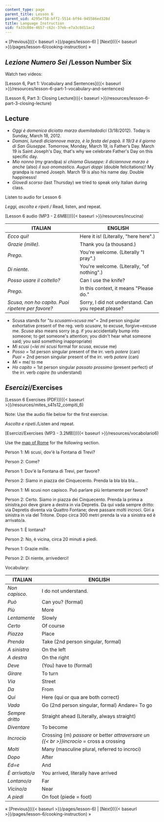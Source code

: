 ```yaml
---
content_type: page
parent_title: Lesson 6
parent_uid: 4295e758-bff2-5514-bf94-945586ed328d
title: Language Instruction
uid: fa33c08e-4657-c62c-37eb-e7a3c8d11ac2
---
```


« [Previous]({{< baseurl >}}/pages/lesson-6) | [Next]({{< baseurl >}}/pages/lesson-6/cooking-instruction) »

_Lezione Numero Sei_ /Lesson Number Six
---------------------------------------

Watch two videos:

[Lesson 6, Part 1: Vocabulary and Sentences]({{< baseurl >}}/resources/lesson-6-part-1-vocabulary-and-sentences)

[Lesson 6, Part 3: Closing Lecture]({{< baseurl >}}/resources/lesson-6-part-3-closing-lecture)

Lecture
-------

*   _Oggi è domenica diciotto marzo duemiladodici_ (3/18/2012). Today is Sunday, March 18, 2012.
*   _Domani, lunedì diciannove marzo, è la festa del papà. Il 19/3 è il giorno di San Giuseppe._ Tomorrow, Monday, March 19, is Father’s Day. March 19 is Saint Joseph's Day, that's why we celebrate Father's Day on this specific day.
*   _Mio nonno_ (my grandpa) _si chiama Giuseppe: il diciannove marzo è anche_ (also) _il suo onomastico. Auguri doppi_ (double felicitations)! My grandpa is named Joseph. March 19 is also his name day. Double happinesss!
*   _Giovedì scorso_ (last Thursday) we tried to speak only Italian during class.

Listen to audio for Lesson 6

_Leggi, ascolta e ripeti._/ Read, listen, and repeat.

[Lesson 6 audio (MP3 - 2.6MB)]({{< baseurl >}}/resources/incucina)

| ITALIAN | ENGLISH |
| --- | --- |
| _Ecco qui!_ | Here it is! (Literally, "here here".) |
| _Grazie (mille)._ | Thank you (a thousand.) |
| _Prego._ | You're welcome. (Literally "I pray".) |
| _Di niente._ | You're welcome. (Literally, "of nothing".) |
| _Posso usare il coltello?_ | Can I use the knife? |
| _Prego._ | In this context, it means "Please do." |
| _Scusa, non ho capito. Puoi ripetere per favore?_ | Sorry, I did not understand. Can you repeat please? 

*   Scusa stands for "_tu scusami=scusa me_"= 2nd person singular exhortative present of the reg. verb _scusare_, to excuse, forgive=excuse me. _Scusa_ also means sorry (e.g. if you accidentally bump into someone; to get someone's attention; you didn't hear what someone said; you said something inappropriate)
*   _Mi scusi_ (=_lei mi scusi_ formal for _scusa_, excuse me)
*   _Posso_ \= 1st person singular present of the irr. verb _potere_ (can)  
    _Puoi_ = 2nd person singular present of the irr. verb _potere_ (can)
*   _Mi_ \= me/ to me
*   _Ho capito_ = 1st person singular _passato prossimo_ (present perfect) of the irr. verb _capire_ (to understand)

_Esercizi_/Exercises
--------------------

[Lesson 6 Exercises (PDF)]({{< baseurl >}}/resources/mites_s41s12_compiti_6)

Note: Use the audio file below for the first exercise.

_Ascolta e ripeti._/Listen and repeat.

[Esercizi/Exercises (MP3 - 3.2MB)]({{< baseurl >}}/resources/vocabolario6)

Use the [map of Rome](http://www.informagiovani-italia.com/mappa_roma_cartina.htm) for the following section.

Person 1: Mi scusi, dov'è la Fontana di Trevi?

Person 2: Come?

Person 1: Dov'è la Fontana di Trevi, per favore?

Person 2: Siamo in piazza dei Cinquecento. Prenda la bla bla bla...

Person 1: Mi scusi non capisco. Può parlare più lentamente per favore?

Person 2: Certo. Siamo in piazza dei Cinquecento. Prenda la prima a sinistra,poi deve girare a destra in via Depretis. Da qui vada sempre dritto: via Depretis diventa via Quattro Fontane; deve passare molti incroci. Giri a sinistra in via del Tritone. Dopo circa 300 metri prenda la via a sinistra ed è arrivato/a.

Person 1: È lontana?

Person 2: No, è vicina, circa 20 minuti a piedi.

Person 1: Grazie mille.

Person 2: Di niente, arrivederci!

Vocabulary:

| ITALIAN | ENGLISH |
| --- | --- |
| _Non capisco_. | I do not understand. |
| _Può_ | Can you? (formal) |
| _Più_ | More |
| _Lentamente_ | Slowly |
| _Certo_ | Of course |
| _Piazza_ | Place |
| _Prenda_ | Take (2nd person singular, formal) |
| _A sinistra_ | On the left |
| _A destra_ | On the right |
| _Deve_ | (You) have to (formal) |
| _Girare_ | To turn |
| _Via_ | Street |
| _Da_ | From |
| _Qui_ | Here (qui or qua are both correct) |
| _Vada_ | Go (2nd person singular, formal) Andare= To go |
| _Sempre dritto_ | Straight ahead (Literally, always straight) |
| _Diventare_ | To become |
| _Incrocio_ | Crossing (m) _passare_ or better _attraversare un  {{< br >}}incrocio_ = cross a crossing |
| _Molti_ | Many (masculine plural, referred to incroci) |
| _Dopo_ | After |
| _Ed=e_ | And |
| _È arrivato/a_ | You arrived, literally have arrived |
| _Lontano/a_ | Far |
| _Vicino/a_ | Near |
| _A piedi_ | On foot (piede = foot) 

« [Previous]({{< baseurl >}}/pages/lesson-6) | [Next]({{< baseurl >}}/pages/lesson-6/cooking-instruction) »